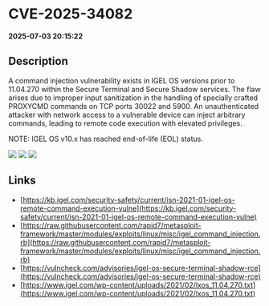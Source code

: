 # CVE-2025-34082

**2025-07-03 20:15:22**

## Description
A command injection vulnerability exists in IGEL OS versions prior to 11.04.270 within the Secure Terminal and Secure Shadow services. The flaw arises due to improper input sanitization in the handling of specially crafted PROXYCMD commands on TCP ports 30022 and 5900. An unauthenticated attacker with network access to a vulnerable device can inject arbitrary commands, leading to remote code execution with elevated privileges.

NOTE: IGEL OS v10.x has reached end-of-life (EOL) status.

![](https://img.shields.io/static/v1?label=Score&message=9.3&color=red)
![](https://img.shields.io/static/v1?label=Severity&message=CRITICAL&color=red)
![](https://img.shields.io/static/v1?label=CWE&message=RCE&color=green)

## Links
- [https://kb.igel.com/security-safety/current/isn-2021-01-igel-os-remote-command-execution-vulne](https://kb.igel.com/security-safety/current/isn-2021-01-igel-os-remote-command-execution-vulne)
- [https://raw.githubusercontent.com/rapid7/metasploit-framework/master/modules/exploits/linux/misc/igel_command_injection.rb](https://raw.githubusercontent.com/rapid7/metasploit-framework/master/modules/exploits/linux/misc/igel_command_injection.rb)
- [https://vulncheck.com/advisories/igel-os-secure-terminal-shadow-rce](https://vulncheck.com/advisories/igel-os-secure-terminal-shadow-rce)
- [https://www.igel.com/wp-content/uploads/2021/02/lxos_11.04.270.txt](https://www.igel.com/wp-content/uploads/2021/02/lxos_11.04.270.txt)

